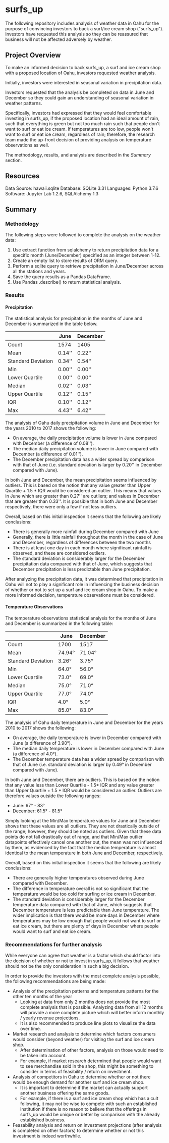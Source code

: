 # surfs_up
The following repository includes analysis of weather data in Oahu for the purpose of convincing investors to back a surf/ice cream shop ("surfs_up"). Investors have requested this analysis so they can be reassured that business will not be affected adversely by weather.

## Project Overview
To make an informed decision to back surfs_up, a surf and ice cream shop with a proposed location of Oahu, investors requested weather analysis.

Initially, investors were interested in seasonal variation in precipitation data. 

Investors requested that the analysis be completed on data in June and December so they could gain an understanding of seasonal variation in weather patterns.

Specifically, investors had expressed that they would feel comfortable investing in surfs_up, if the proposed location had an ideal amount of rain, such that everything is green but not too much rain such that people don't want to surf or eat ice cream. If temperatures are too low, people won't want to surf or eat ice cream, regardless of rain; therefore, the research team made the up-front decision of providing analysis on temperature observations as well.

The methodology, results, and analysis are described in the *Summary* section. 

## Resources
Data Source: hawaii.sqlite
Database: SQLite 3.31
Languages: Python 3.7.6
Software: Jupyter Lab 1.2.6, SQLAlchemy 1.3

## Summary
### Methodology
The following steps were followed to complete the analysis on the weather data:

1. Use extract function from sqlalchemy to return precipitation data for a specific month (June/December) specified as an integer between 1-12.
2. Create an empty list to store results of ORM query.
3. Perform a sqlite query to retrieve precipitation in June/December across all the stations and years.
4. Save the query results as a Pandas DataFrame.
5. Use Pandas .describe() to return statistical analysis.

### Results
#### Precipitation
The statistical analysis for precipitation in the months of June and December is summarized in the table below.

|     | June | December |
------|------|----------|
|Count| 1574| 1405 |
|Mean| 0.14'' | 0.22'' |
|Standard Deviation| 0.34'' | 0.54'' |
|Min| 0.00'' | 0.00'' |
|Lower Quartile | 0.00'' | 0.00'' |
|Median| 0.02'' | 0.03'' |
|Upper Quartile| 0.12'' | 0.15'' |
|IQR | 0.10'' | 0.12'' |
|Max| 4.43'' | 6.42'' |

The analysis of Oahu daily precipitation volume in June and December for the years 2010 to 2017 shows the following:
* On average, the daily precipitation volume is lower in June compared with December (a difference of 0.08'').
* The median daily precipitation volume is lower in June compared with December (a difference of 0.01'').
* The December precipitation data has a wider spread by comparison with that of June (i.e. standard deviation is larger by 0.20'' in December compared with June).

In both June and December, the mean precipitation seems influenced by outliers. This is based on the notion that any value greater than Upper Quartile + 1.5 * IQR would be considered an outlier. This means that values in June which are greater than 0.27'' are outliers; and values in December that are greater than 0.33''.  It is possible that in both June and December respectively, there were only a few if not less outliers.

Overall, based on this initial inspection it seems that the following are likely conclusions:
* There is generally more rainfall during December compared with June
* Generally, there is little rainfall throughout the month in the case of June and December, regardless of differences between the two months
* There is at least one day in each month where significant rainfall is observed, and these are considered outliers.
* The standard deviation is considerably larger for the December precipitation data compared with that of June, which suggests that December precipitation is less predictable than June precipitation.

After analyzing the precipitation data, it was determined that precipitation in Oahu will not to play a significant role in influencing the business decision of whether or not to set up a surf and ice cream shop in Oahu. To make a more informed decision, temperature observations must be considered.

#### Temperature Observations
The temperature observations statistical analysis for the months of June and December is summarized in the following table:

|     | June | December |
------|------|----------|
|Count| 1700 | 1517 |
|Mean| 74.94° | 71.04° |
|Standard Deviation| 3.26° | 3.75° |
|Min| 64.0° | 56.0° |
|Lower Quartile | 73.0° | 69.0° |
|Median| 75.0° | 71.0° |
|Upper Quartile| 77.0° | 74.0° |
|IQR | 4.0° | 5.0° |
|Max| 85.0° | 83.0° |

The analysis of Oahu daily temperature in June and December for the years 2010 to 2017 shows the following:
* On average, the daily temperature is lower in December compared with June (a difference of 3.90°).
* The median daily temperature is lower in December compared with June (a difference of 4.0°).
* The December temperature data has a wider spread by comparison with that of June (i.e. standard deviation is larger by 0.49° in December compared with June).

In both June and December, there are outliers. This is based on the notion that any value less than Lower Quartile - 1.5* IQR and any value greater than Upper Quartile + 1.5 * IQR would be considered an outlier. Outliers are therefore values outside the following ranges:
* June: 67° - 83°
* December: 61.5° - 81.5°

Simply looking at the Min/Max temperature values for June and December shows that these values are all outliers. They are not drastically outside of the range; however, they should be noted as outliers. Given that these data points do not fall drastically out of range, and that Min/Max outlier datapoints effectively cancel one another out, the mean was not influenced by them, as evidenced by the fact that the median temperature is almost identical to the mean temperature in both June and December, respectively.

Overall, based on this initial inspection it seems that the following are likely conclusions:
* There are generally higher temperatures observed during June compared with December.
* The difference in temperature overall is not so significant that the temperature would be too cold for surfing or ice cream in December.
* The standard deviation is considerably larger for the December temperature data compared with that of June, which suggests that December temperature is less predictable than June temperature. The wider implication is that there would be more days in December where temperatures may be low enough that people would not want to surf or eat ice cream, but there are plenty of days in December where people would want to surf and eat ice cream.


### Recommendations for further analysis
While everyone can agree that weather is a factor which should factor into the decision of whether or not to invest in surfs_up, it follows that weather should not be the only consideration in such a big decision.

In order to provide the investors with the most complete analysis possible, the following recommendations are being made:

* Analysis of the precipitation patterns and temperature patterns for the other ten months of the year
    * Looking at data from only 2 months does not provide the most complete analysis that is possible. Analyzing data from all 12 months will provide a more complete picture which will better inform monthly / yearly revenue projections.
    * It is also recommended to produce line plots to visualize the data over time.
* Market research and analysis to determine which factors consumers would consider (beyond weather) for visiting the surf and ice cream shop.
    * After determination of other factors, analysis on those would need to be taken into account.
    * For example, if market research determined that people would want to see merchandise sold in the shop, this might be something to consider in terms of feasibility / return on investment.
* Analysis of competitors in Oahu to determine whether or not there would be enough demand for another surf and ice cream shop.
    * It is important to determine if the market can actually support another business offering the same goods.
    * For example, if there is a surf and ice cream shop which has a cult following, it may not be wise to compete with such an established institution if there is no reason to believe that the offerings in surfs_up would be unique or better by comparison with the already established business.
* Feasability analysis and return on investment projections (after analysis is completed on other factors) to determine whether or not this investment is indeed worthwhile.
